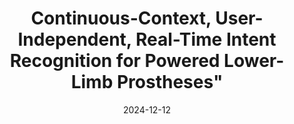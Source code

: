 ---
title: Continuous-Context, User-Independent, Real-Time Intent Recognition for Powered Lower-Limb Prostheses"
collection: publications
permalink: /publication/jbme_intent
date: 2024-12-12
venue: 'ASME Journal of Biomechanical Engineering'
link: https://doi.org/10.1115/1.4067401
citation: 'Bhakta, K., Maldonado-Contreras, J., Camargo, J., Zhou, S., Compton, W., Herrin, K., and Young, A. (December 12, 2024). "Continuous-Context, User-Independent, Real-Time Intent Recognition for Powered Lower-Limb Prostheses." ASME. J Biomech Eng. doi: https://doi.org/10.1115/1.4067401'
---
